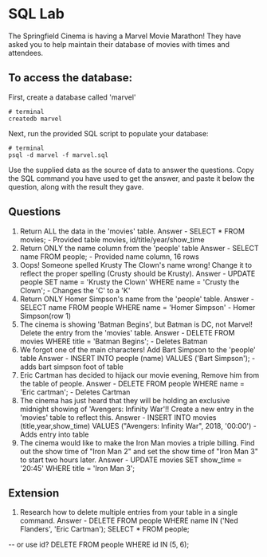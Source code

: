 # SQL Lab

The Springfield Cinema is having a Marvel Movie Marathon! They have asked you to help maintain their database of movies with times and attendees.

## To access the database:

First, create a database called 'marvel'

```
# terminal
createdb marvel
```

Next, run the provided SQL script to populate your database:

```
# terminal
psql -d marvel -f marvel.sql
```

Use the supplied data as the source of data to answer the questions. Copy the SQL command you have used to get the answer, and paste it below the question, along with the result they gave.

## Questions

1.  Return ALL the data in the 'movies' table.
Answer - SELECT * FROM movies; - Provided table movies, id/title/year/show_time
2.  Return ONLY the name column from the 'people' table
Answer - SELECT name FROM people; - Provided name column, 16 rows
3.  Oops! Someone spelled Krusty The Clown's name wrong! Change it to reflect the proper spelling (Crusty should be Krusty).
Answer - UPDATE people 
SET name = 'Krusty the Clown' 
WHERE name = 'Crusty the Clown'; - Changes the 'C' to a 'K'
4.  Return ONLY Homer Simpson's name from the 'people' table.
Answer - SELECT name FROM people
WHERE name = 'Homer Simpson' - Homer Simpson(row 1)
5.  The cinema is showing 'Batman Begins', but Batman is DC, not Marvel! Delete the entry from the 'movies' table.
Answer - DELETE FROM movies
WHERE title = 'Batman Begins'; - Deletes Batman
6.  We forgot one of the main characters! Add Bart Simpson to the 'people' table
Answer - INSERT INTO people (name) 
VALUES ('Bart Simpson'); - adds bart simpson foot of table
7.  Eric Cartman has decided to hijack our movie evening, Remove him from the table of people.
Answer - DELETE FROM people 
WHERE name = 'Eric cartman'; - Deletes Cartman
8.  The cinema has just heard that they will be holding an exclusive midnight showing of 'Avengers: Infinity War'!! Create a new entry in the 'movies' table to reflect this.
Answer - INSERT INTO movies (title,year,show_time) 
VALUES ("Avengers: Infinity War", 2018, '00:00') - Adds entry into table
9.  The cinema would like to make the Iron Man movies a triple billing. Find out the show time of "Iron Man 2" and set the show time of "Iron Man 3" to start two hours later.
Answer - UPDATE movies
SET show_time = '20:45'
WHERE title = 'Iron Man 3';

## Extension

1.  Research how to delete multiple entries from your table in a single command.
Answer - DELETE FROM people
WHERE name IN ('Ned Flanders', 'Eric Cartman');
SELECT * FROM people;

-- or use id?
DELETE FROM people 
WHERE id IN (5, 6);


